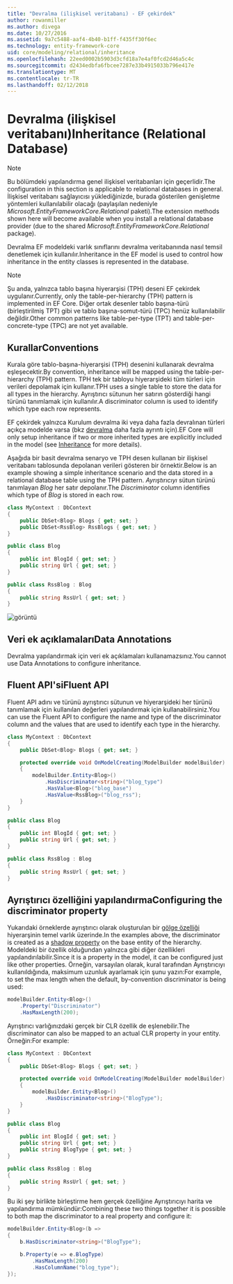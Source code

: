```yaml
---
title: "Devralma (ilişkisel veritabanı) - EF çekirdek"
author: rowanmiller
ms.author: divega
ms.date: 10/27/2016
ms.assetid: 9a7c5488-aaf4-4b40-b1ff-f435ff30f6ec
ms.technology: entity-framework-core
uid: core/modeling/relational/inheritance
ms.openlocfilehash: 22eed0002b5903d3cfd18a7e4af0fcd2d46a5c4c
ms.sourcegitcommit: d2434edbfa6fbcee7287e33b4915033b796e417e
ms.translationtype: MT
ms.contentlocale: tr-TR
ms.lasthandoff: 02/12/2018
---
```

# <a name="inheritance-relational-database"></a><span data-ttu-id="8dcfa-102">Devralma (ilişkisel veritabanı)</span><span class="sxs-lookup"><span data-stu-id="8dcfa-102">Inheritance (Relational Database)</span></span>

> [!NOTE]  
> <span data-ttu-id="8dcfa-103">Bu bölümdeki yapılandırma genel ilişkisel veritabanları için geçerlidir.</span><span class="sxs-lookup"><span data-stu-id="8dcfa-103">The configuration in this section is applicable to relational databases in general.</span></span> <span data-ttu-id="8dcfa-104">İlişkisel veritabanı sağlayıcısı yüklediğinizde, burada gösterilen genişletme yöntemleri kullanılabilir olacağı (paylaşılan nedeniyle *Microsoft.EntityFrameworkCore.Relational* paketi).</span><span class="sxs-lookup"><span data-stu-id="8dcfa-104">The extension methods shown here will become available when you install a relational database provider (due to the shared *Microsoft.EntityFrameworkCore.Relational* package).</span></span>

<span data-ttu-id="8dcfa-105">Devralma EF modeldeki varlık sınıflarını devralma veritabanında nasıl temsil denetlemek için kullanılır.</span><span class="sxs-lookup"><span data-stu-id="8dcfa-105">Inheritance in the EF model is used to control how inheritance in the entity classes is represented in the database.</span></span>

> [!NOTE]  
> <span data-ttu-id="8dcfa-106">Şu anda, yalnızca tablo başına hiyerarşisi (TPH) deseni EF çekirdek uygulanır.</span><span class="sxs-lookup"><span data-stu-id="8dcfa-106">Currently, only the table-per-hierarchy (TPH) pattern is implemented in EF Core.</span></span> <span data-ttu-id="8dcfa-107">Diğer ortak desenler tablo başına-türü (birleştirilmiş TPT) gibi ve tablo başına-somut-türü (TPC) henüz kullanılabilir değildir.</span><span class="sxs-lookup"><span data-stu-id="8dcfa-107">Other common patterns like table-per-type (TPT) and table-per-concrete-type (TPC) are not yet available.</span></span>

## <a name="conventions"></a><span data-ttu-id="8dcfa-108">Kurallar</span><span class="sxs-lookup"><span data-stu-id="8dcfa-108">Conventions</span></span>

<span data-ttu-id="8dcfa-109">Kurala göre tablo-başına-hiyerarşisi (TPH) desenini kullanarak devralma eşleşecektir.</span><span class="sxs-lookup"><span data-stu-id="8dcfa-109">By convention, inheritance will be mapped using the table-per-hierarchy (TPH) pattern.</span></span> <span data-ttu-id="8dcfa-110">TPH tek bir tabloyu hiyerarşideki tüm türleri için verileri depolamak için kullanır.</span><span class="sxs-lookup"><span data-stu-id="8dcfa-110">TPH uses a single table to store the data for all types in the hierarchy.</span></span> <span data-ttu-id="8dcfa-111">Ayrıştırıcı sütunun her satırın gösterdiği hangi türünü tanımlamak için kullanılır.</span><span class="sxs-lookup"><span data-stu-id="8dcfa-111">A discriminator column is used to identify which type each row represents.</span></span>

<span data-ttu-id="8dcfa-112">EF çekirdek yalnızca Kurulum devralma iki veya daha fazla devralınan türleri açıkça modelde varsa (bkz [devralma](../inheritance.md) daha fazla ayrıntı için).</span><span class="sxs-lookup"><span data-stu-id="8dcfa-112">EF Core will only setup inheritance if two or more inherited types are explicitly included in the model (see [Inheritance](../inheritance.md) for more details).</span></span>

<span data-ttu-id="8dcfa-113">Aşağıda bir basit devralma senaryo ve TPH desen kullanan bir ilişkisel veritabanı tablosunda depolanan verileri gösteren bir örnektir.</span><span class="sxs-lookup"><span data-stu-id="8dcfa-113">Below is an example showing a simple inheritance scenario and the data stored in a relational database table using the TPH pattern.</span></span> <span data-ttu-id="8dcfa-114">*Ayrıştırıcıyı* sütun türünü tanımlayan *Blog* her satır depolanır.</span><span class="sxs-lookup"><span data-stu-id="8dcfa-114">The *Discriminator* column identifies which type of *Blog* is stored in each row.</span></span>

<!-- [!code-csharp[Main](samples/core/relational/Modeling/Conventions/Samples/InheritanceDbSets.cs)] -->
``` csharp
class MyContext : DbContext
{
    public DbSet<Blog> Blogs { get; set; }
    public DbSet<RssBlog> RssBlogs { get; set; }
}

public class Blog
{
    public int BlogId { get; set; }
    public string Url { get; set; }
}

public class RssBlog : Blog
{
    public string RssUrl { get; set; }
}
```

![görüntü](_static/inheritance-tph-data.png)

## <a name="data-annotations"></a><span data-ttu-id="8dcfa-116">Veri ek açıklamaları</span><span class="sxs-lookup"><span data-stu-id="8dcfa-116">Data Annotations</span></span>

<span data-ttu-id="8dcfa-117">Devralma yapılandırmak için veri ek açıklamaları kullanamazsınız.</span><span class="sxs-lookup"><span data-stu-id="8dcfa-117">You cannot use Data Annotations to configure inheritance.</span></span>

## <a name="fluent-api"></a><span data-ttu-id="8dcfa-118">Fluent API'si</span><span class="sxs-lookup"><span data-stu-id="8dcfa-118">Fluent API</span></span>

<span data-ttu-id="8dcfa-119">Fluent API adını ve türünü ayrıştırıcı sütunun ve hiyerarşideki her türünü tanımlamak için kullanılan değerleri yapılandırmak için kullanabilirsiniz.</span><span class="sxs-lookup"><span data-stu-id="8dcfa-119">You can use the Fluent API to configure the name and type of the discriminator column and the values that are used to identify each type in the hierarchy.</span></span>

<!-- [!code-csharp[Main](samples/core/relational/Modeling/FluentAPI/Samples/InheritanceTPHDiscriminator.cs?highlight=7,8,9,10)] -->
``` csharp
class MyContext : DbContext
{
    public DbSet<Blog> Blogs { get; set; }

    protected override void OnModelCreating(ModelBuilder modelBuilder)
    {
        modelBuilder.Entity<Blog>()
            .HasDiscriminator<string>("blog_type")
            .HasValue<Blog>("blog_base")
            .HasValue<RssBlog>("blog_rss");
    }
}

public class Blog
{
    public int BlogId { get; set; }
    public string Url { get; set; }
}

public class RssBlog : Blog
{
    public string RssUrl { get; set; }
}
```

## <a name="configuring-the-discriminator-property"></a><span data-ttu-id="8dcfa-120">Ayrıştırıcı özelliğini yapılandırma</span><span class="sxs-lookup"><span data-stu-id="8dcfa-120">Configuring the discriminator property</span></span>

<span data-ttu-id="8dcfa-121">Yukarıdaki örneklerde ayrıştırıcı olarak oluşturulan bir [gölge özelliği](xref:core/modeling/shadow-properties) hiyerarşinin temel varlık üzerinde.</span><span class="sxs-lookup"><span data-stu-id="8dcfa-121">In the examples above, the discriminator is created as a [shadow property](xref:core/modeling/shadow-properties) on the base entity of the hierarchy.</span></span> <span data-ttu-id="8dcfa-122">Modeldeki bir özellik olduğundan yalnızca gibi diğer özellikleri yapılandırılabilir.</span><span class="sxs-lookup"><span data-stu-id="8dcfa-122">Since it is a property in the model, it can be configured just like other properties.</span></span> <span data-ttu-id="8dcfa-123">Örneğin, varsayılan olarak, kural tarafından Ayrıştırıcıyı kullanıldığında, maksimum uzunluk ayarlamak için şunu yazın:</span><span class="sxs-lookup"><span data-stu-id="8dcfa-123">For example, to set the max length when the default, by-convention discriminator is being used:</span></span>

```C#
modelBuilder.Entity<Blog>()
    .Property("Discriminator")
    .HasMaxLength(200);
```

<span data-ttu-id="8dcfa-124">Ayrıştırıcı varlığınızdaki gerçek bir CLR özellik de eşlenebilir.</span><span class="sxs-lookup"><span data-stu-id="8dcfa-124">The discriminator can also be mapped to an actual CLR property in your entity.</span></span> <span data-ttu-id="8dcfa-125">Örneğin:</span><span class="sxs-lookup"><span data-stu-id="8dcfa-125">For example:</span></span>
```C#
class MyContext : DbContext
{
    public DbSet<Blog> Blogs { get; set; }

    protected override void OnModelCreating(ModelBuilder modelBuilder)
    {
        modelBuilder.Entity<Blog>()
            .HasDiscriminator<string>("BlogType");
    }
}

public class Blog
{
    public int BlogId { get; set; }
    public string Url { get; set; }
    public string BlogType { get; set; }
}

public class RssBlog : Blog
{
    public string RssUrl { get; set; }
}
```

<span data-ttu-id="8dcfa-126">Bu iki şey birlikte birleştirme hem gerçek özelliğine Ayrıştırıcıyı harita ve yapılandırma mümkündür:</span><span class="sxs-lookup"><span data-stu-id="8dcfa-126">Combining these two things together it is possible to both map the discriminator to a real property and configure it:</span></span>
```C#
modelBuilder.Entity<Blog>(b =>
{
    b.HasDiscriminator<string>("BlogType");

    b.Property(e => e.BlogType)
        .HasMaxLength(200)
        .HasColumnName("blog_type");
});
```
